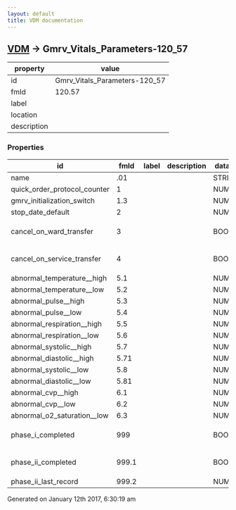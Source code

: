 ```yaml
---
layout: default
title: VDM documentation
---
```


## [VDM](TableOfContent.md) &#8594; Gmrv_Vitals_Parameters-120_57 

 property | value 
--- | --- 
 id | Gmrv_Vitals_Parameters-120_57
 fmId | 120.57
 label | 
 location | 
 description | 

### Properties

| id | fmId | label | description | datatype | location | attributes | range | 
| --- | --- | --- | --- | --- | --- | --- | --- | 
| name | .01 |  |  | STRING |  |  |  | 
| quick_order_protocol_counter | 1 |  |  | NUMERIC |  |  |  | 
| gmrv_initialization_switch | 1.3 |  |  | NUMERIC |  |  |  | 
| stop_date_default | 2 |  |  | NUMERIC |  |  |  | 
| cancel_on_ward_transfer | 3 |  |  | BOOLEAN |  |  | {::nomarkdown}<dl></dl>{:/} | 
| cancel_on_service_transfer | 4 |  |  | BOOLEAN |  |  | {::nomarkdown}<dl></dl>{:/} | 
| abnormal_temperature__high | 5.1 |  |  | NUMERIC |  |  |  | 
| abnormal_temperature__low | 5.2 |  |  | NUMERIC |  |  |  | 
| abnormal_pulse__high | 5.3 |  |  | NUMERIC |  |  |  | 
| abnormal_pulse__low | 5.4 |  |  | NUMERIC |  |  |  | 
| abnormal_respiration__high | 5.5 |  |  | NUMERIC |  |  |  | 
| abnormal_respiration__low | 5.6 |  |  | NUMERIC |  |  |  | 
| abnormal_systolic__high | 5.7 |  |  | NUMERIC |  |  |  | 
| abnormal_diastolic__high | 5.71 |  |  | NUMERIC |  |  |  | 
| abnormal_systolic__low | 5.8 |  |  | NUMERIC |  |  |  | 
| abnormal_diastolic__low | 5.81 |  |  | NUMERIC |  |  |  | 
| abnormal_cvp__high | 6.1 |  |  | NUMERIC |  |  |  | 
| abnormal_cvp__low | 6.2 |  |  | NUMERIC |  |  |  | 
| abnormal_o2_saturation__low | 6.3 |  |  | NUMERIC |  |  |  | 
| phase_i_completed | 999 |  |  | BOOLEAN |  |  | {::nomarkdown}<dl></dl>{:/} | 
| phase_ii_completed | 999.1 |  |  | BOOLEAN |  |  | {::nomarkdown}<dl></dl>{:/} | 
| phase_ii_last_record | 999.2 |  |  | NUMERIC |  |  |  | 




 Generated on January 12th 2017, 6:30:19 am